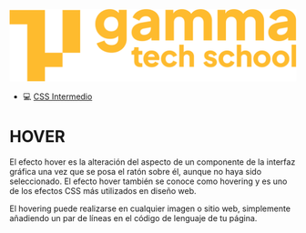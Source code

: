 ![logotipo de GammaTech School](../../assets/Logo_Yellow.png)

- 💻 [CSS Intermedio](../cssIntermedio/README.md)

# HOVER

El efecto hover es la alteración del aspecto de un componente de la interfaz gráfica una vez que se posa el ratón sobre él, aunque no haya sido seleccionado.
El efecto hover también se conoce como hovering y es uno de los efectos CSS más utilizados en diseño web.

El hovering puede realizarse en cualquier imagen o sitio web, simplemente añadiendo un par de líneas en el código de lenguaje de tu página.
